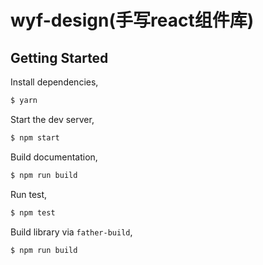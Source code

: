 # wyf-design(手写react组件库)

## Getting Started

Install dependencies,

```bash
$ yarn
```

Start the dev server,

```bash
$ npm start
```

Build documentation,

```bash
$ npm run build
```

Run test,

```bash
$ npm test
```

Build library via `father-build`,

```bash
$ npm run build
```
